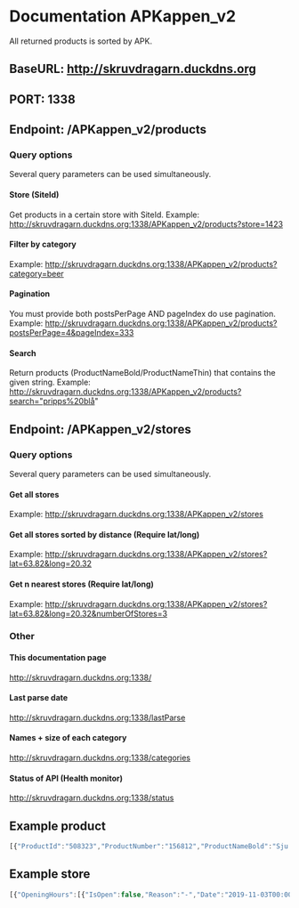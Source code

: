 # Documentation APKappen_v2
All returned products is sorted by APK.

## BaseURL: http://skruvdragarn.duckdns.org
## PORT: 1338

## Endpoint: /APKappen_v2/products
### Query options
Several query parameters can be used simultaneously.
#### Store (SiteId)
Get products in a certain store with SiteId. Example: http://skruvdragarn.duckdns.org:1338/APKappen_v2/products?store=1423
#### Filter by category
Example: http://skruvdragarn.duckdns.org:1338/APKappen_v2/products?category=beer
#### Pagination
You must provide both postsPerPage AND pageIndex do use pagination.
Example: http://skruvdragarn.duckdns.org:1338/APKappen_v2/products?postsPerPage=4&pageIndex=333
#### Search
Return products (ProductNameBold/ProductNameThin) that contains the given string.
Example: http://skruvdragarn.duckdns.org:1338/APKappen_v2/products?search="pripps%20blå"

## Endpoint: /APKappen_v2/stores
### Query options
Several query parameters can be used simultaneously.
#### Get all stores
Example: http://skruvdragarn.duckdns.org:1338/APKappen_v2/stores
#### Get all stores sorted by distance (Require lat/long) 
Example: http://skruvdragarn.duckdns.org:1338/APKappen_v2/stores?lat=63.82&long=20.32
#### Get n nearest stores (Require lat/long)
Example: http://skruvdragarn.duckdns.org:1338/APKappen_v2/stores?lat=63.82&long=20.32&numberOfStores=3

### Other  
#### This documentation page
http://skruvdragarn.duckdns.org:1338/
#### Last parse date
http://skruvdragarn.duckdns.org:1338/lastParse
#### Names + size of each category
http://skruvdragarn.duckdns.org:1338/categories
#### Status of API (Health monitor)
http://skruvdragarn.duckdns.org:1338/status

## Example product
```javascript
[{"ProductId":"508323","ProductNumber":"156812","ProductNameBold":"Sju komma tvåan","ProductNameThin":null,"Category":"beer","ProductNumberShort":"1568","ProducerName":"Åbro Bryggeri","SupplierName":"Åbro Bryggeri","IsKosher":false,"BottleTextShort":"Burk","Seal":null,"RestrictedParcelQuantity":0,"IsOrganic":false,"IsEthical":false,"EthicalLabel":null,"IsWebLaunch":false,"SellStartDate":"2011-10-19T00:00:00","IsCompletelyOutOfStock":false,"IsTemporaryOutOfStock":false,"AlcoholPercentage":7.2,"Volume":500,"Price":13.9,"Country":"Sverige","OriginLevel1":"Kalmar län","OriginLevel2":"Vimmerby kommun","Vintage":0,"SubCategory":"Öl","Type":"Ljus lager","Style":"Starkare lager","AssortmentText":"Ordinarie sortiment","BeverageDescriptionShort":"Öl, Ljus lager, Starkare lager","Usage":"Serveras vid cirka 8°C till husmanskost.","Taste":"Maltig smak med sötma, inslag av honung, apelsin och ljust bröd.","Assortment":"FS","RecycleFee":1,"IsManufacturingCountry":true,"IsRegionalRestricted":false,"IsInStoreSearchAssortment":null,"IsNews":false,"URL":"https://www.systembolaget.se/dryck/ol/sju-komma-tvaan-156812","APK":2.589928057553957,"APKWithPant":2.416107382550336,"APKScore":71}]
```
## Example store
```javascript
[{"OpeningHours":[{"IsOpen":false,"Reason":"-","Date":"2019-11-03T00:00:00","OpenFrom":"00:00:00","OpenTo":"00:00:00"},{"IsOpen":true,"Reason":null,"Date":"2019-11-04T00:00:00","OpenFrom":"10:00:00","OpenTo":"18:00:00"},{"IsOpen":true,"Reason":null,"Date":"2019-11-05T00:00:00","OpenFrom":"10:00:00","OpenTo":"18:00:00"},{"IsOpen":true,"Reason":null,"Date":"2019-11-06T00:00:00","OpenFrom":"10:00:00","OpenTo":"18:00:00"},{"IsOpen":true,"Reason":null,"Date":"2019-11-07T00:00:00","OpenFrom":"10:00:00","OpenTo":"18:00:00"},{"IsOpen":true,"Reason":null,"Date":"2019-11-08T00:00:00","OpenFrom":"10:00:00","OpenTo":"19:00:00"},{"IsOpen":true,"Reason":null,"Date":"2019-11-09T00:00:00","OpenFrom":"10:00:00","OpenTo":"14:00:00"},{"IsOpen":false,"Reason":"-","Date":"2019-11-10T00:00:00","OpenFrom":"00:00:00","OpenTo":"00:00:00"},{"IsOpen":true,"Reason":null,"Date":"2019-11-11T00:00:00","OpenFrom":"10:00:00","OpenTo":"18:00:00"},{"IsOpen":true,"Reason":null,"Date":"2019-11-12T00:00:00","OpenFrom":"10:00:00","OpenTo":"18:00:00"},{"IsOpen":true,"Reason":null,"Date":"2019-11-13T00:00:00","OpenFrom":"10:00:00","OpenTo":"18:00:00"},{"IsOpen":true,"Reason":null,"Date":"2019-11-14T00:00:00","OpenFrom":"10:00:00","OpenTo":"18:00:00"},{"IsOpen":true,"Reason":null,"Date":"2019-11-15T00:00:00","OpenFrom":"10:00:00","OpenTo":"19:00:00"},{"IsOpen":true,"Reason":null,"Date":"2019-11-16T00:00:00","OpenFrom":"10:00:00","OpenTo":"14:00:00"},{"IsOpen":false,"Reason":"-","Date":"2019-11-17T00:00:00","OpenFrom":"00:00:00","OpenTo":"00:00:00"},{"IsOpen":true,"Reason":null,"Date":"2019-11-18T00:00:00","OpenFrom":"10:00:00","OpenTo":"18:00:00"}],"IsTastingStore":false,"SiteId":"2507","Alias":null,"Address":"Geologgatan 7 B","DisplayName":null,"PostalCode":"981 31","City":"Kiruna","County":"Norrbottens län","Country":null,"IsStore":true,"IsAgent":false,"IsActiveForAgentOrder":false,"Phone":"0980-108 58","Email":null,"Services":null,"Depot":null,"Name":"Geologgatan","Position":{"Long":20.227756,"Lat":67.854328}}]
```